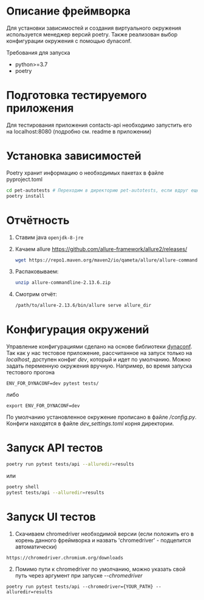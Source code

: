 # Описание фреймворка
   Для установки зависимостей и создания виртуального окружения используется менеджер версий poetry.
   Также реализован выбор конфигурации окружения с помощью dynaconf.


Требования для запуска

* python>=3.7
* poetry

# Подготовка тестируемого приложения
   Для тестирования приложения contacts-api необходимо запустить его на localhost:8080 
   (подробно см. readme в приложении)

# Установка зависимостей
Poetry хранит информацию о необходимых пакетах в файле pyproject.toml
```sh
cd pet-autotests # Переходим в директорию pet-autotests, если вдруг еще не находимся в ней
poetry install
```

# Отчётность

1. Ставим java `openjdk-8-jre`

1. Качаем allure https://github.com/allure-framework/allure2/releases/
    ```sh
    wget https://repo1.maven.org/maven2/io/qameta/allure/allure-commandline/2.13.6/allure-commandline-2.13.6.zip
    ```

1. Распаковываем:
    ```sh
    unzip allure-commandline-2.13.6.zip
    ```

1. Смотрим отчёт:
    ```sh
    /path/to/allure-2.13.6/bin/allure serve allure_dir

    ```

# Конфигурация окружений
Управление конфигурациями сделано на основе библиотеки [dynaconf](https://www.dynaconf.com/).
Так как у нас тестовое приложение, рассчитанное на запуск только на _localhost_, доступен конфиг _dev_,
который и идет по умолчанию. Можно задать переменную окружения вручную.
Например, во время запуска тестового прогона
```shell
ENV_FOR_DYNACONF=dev pytest tests/
```
либо
```shell
export ENV_FOR_DYNACONF=dev
```
По умолчанию установленное окружение прописано в файле _/config.py_.
Конфиги находятся в файле _dev_settings.toml_ корня директории.

# Запуск API тестов

```sh
poetry run pytest tests/api --alluredir=results
```
или
```sh
poetry shell
pytest tests/api --alluredir=results
```

# Запуск UI тестов
1. Скачиваем chromedriver необходимой версии (если положить его в корень данного фреймворка и назвать 'chromedriver' - подцепится автоматически)
```sh
https://chromedriver.chromium.org/downloads
```
2. Помимо пути к chromedriver по умолчанию,
можно указать свой путь через аргумент при запуске _--chromedriver_
```
poetry run pytest tests/api --chromedriver={YOUR_PATH} --alluredir=results
```
